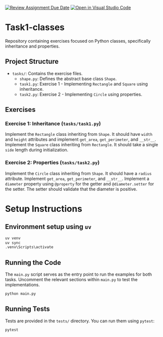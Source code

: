 [![Review Assignment Due Date](https://classroom.github.com/assets/deadline-readme-button-22041afd0340ce965d47ae6ef1cefeee28c7c493a6346c4f15d667ab976d596c.svg)](https://classroom.github.com/a/IZKxKZ71)
[![Open in Visual Studio Code](https://classroom.github.com/assets/open-in-vscode-2e0aaae1b6195c2367325f4f02e2d04e9abb55f0b24a779b69b11b9e10269abc.svg)](https://classroom.github.com/online_ide?assignment_repo_id=19273450&assignment_repo_type=AssignmentRepo)
# Task1-classes

Repository containing exercises focused on Python classes, specifically inheritance and properties.

## Project Structure

-   `tasks/`: Contains the exercise files.
    -   `shape.py`: Defines the abstract base class `Shape`.
    -   `task1.py`: Exercise 1 - Implementing `Rectangle` and `Square` using inheritance.
    -   `task2.py`: Exercise 2 - Implementing `Circle` using properties.

## Exercises

### Exercise 1: Inheritance (`tasks/task1.py`)

Implement the `Rectangle` class inheriting from `Shape`. It should have `width` and `height` attributes and implement `get_area`, `get_perimeter`, and `__str__`.
Implement the `Square` class inheriting from `Rectangle`. It should take a single `side` length during initialization.

### Exercise 2: Properties (`tasks/task2.py`)

Implement the `Circle` class inheriting from `Shape`. It should have a `radius` attribute. Implement `get_area`, `get_perimeter`, and `__str__`.
Implement a `diameter` property using `@property` for the getter and `@diameter.setter` for the setter. The setter should validate that the diameter is positive.

# Setup Instructions

## Environment setup using `uv`
```bash
uv venv
uv sync
.venv\Scripts\activate
```

## Running the Code

The `main.py` script serves as the entry point to run the examples for both tasks. Uncomment the relevant sections within `main.py` to test the implementations.

```bash
python main.py
```

## Running Tests

Tests are provided in the `tests/` directory. You can run them using `pytest`:

```bash
pytest
```
